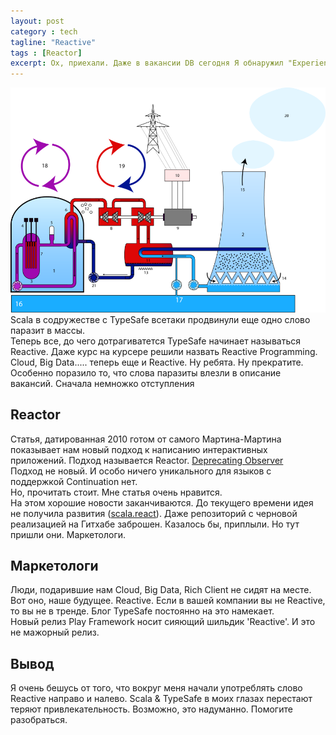 ```yaml
---
layout: post
category : tech
tagline: "Reactive"
tags : [Reactor]
excerpt: Ох, приехали. Даже в вакансии DB сегодня Я обнаружил "Experience in UI architecture (MVP, reactive programming)"
---
```

![Firefox OS](/images/reactor.png)  
Scala в содружестве с TypeSafe всетаки продвинули еще одно слово паразит в массы.  
Теперь все, до чего дотрагиватется TypeSafe начинает называться Reactive. Даже курс на курсере решили назвать Reactive Programming.
Cloud, Big Data..... теперь еще и Reactive. Ну ребята. Ну прекратите.  
Особенно поразило то, что слова паразиты влезли в описание вакансий. Сначала немножко отступления

## Reactor
Статья, датированная 2010 готом от самого Мартина-Мартина показывает нам новый подход к написанию интерактивных приложений. Подход называется Reactor. [Deprecating Observer](http://lampwww.epfl.ch/~imaier/pub/DeprecatingObserversTR2010.pdf)  
Подход не новый. И особо ничего уникального для языков с поддержкой Continuation нет.  
Но, прочитать стоит. Мне статья очень нравится.  
На этом хорошие новости заканчиваются. До текущего времени идея не получила развития ([scala.react](http://www.scala-lang.org/old/node/10865.html)).
Даже репозиторий с черновой реализацией на Гитхабе заброшен. Казалось бы, приплыли. Но тут пришли они. Маркетологи.

## Маркетологи
Люди, подарившие нам Cloud, Big Data, Rich Client не сидят на месте. Вот оно, наше будущее. Reactive. Если в вашей компании вы не Reactive, то вы не в тренде. Блог TypeSafe постоянно на это намекает.  
Новый релиз Play Framework носит сияющий шильдик 'Reactive'. И это не мажорный релиз.

## Вывод
Я очень бешусь от того, что вокруг меня начали употреблять слово Reactive направо и налево. Scala & TypeSafe в моих глазах перестают теряют привлекательность.
Возможно, это надуманно. Помогите разобраться. 